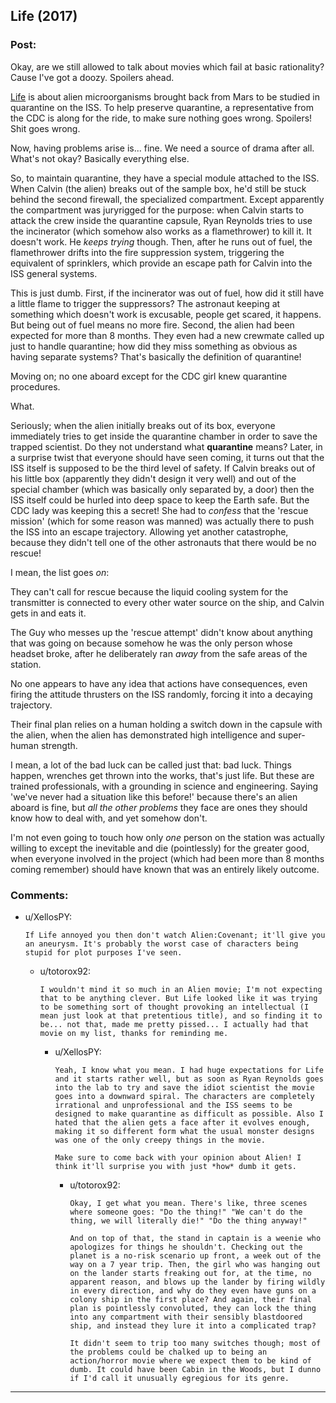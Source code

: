 ## Life (2017)

### Post:

Okay, are we still allowed to talk about movies which fail at basic rationality? Cause I've got a doozy. Spoilers ahead.

[Life](https://en.wikipedia.org/wiki/Life_(2017_film)) is about alien microorganisms brought back from Mars to be studied in quarantine on the ISS. To help preserve quarantine, a representative from the CDC is along for the ride, to make sure nothing goes wrong. Spoilers! Shit goes wrong.

Now, having problems arise is... fine. We need a source of drama after all. What's not okay? Basically everything else.

So, to maintain quarantine, they have a special module attached to the ISS. When Calvin (the alien) breaks out of the sample box, he'd still be stuck behind the second firewall, the specialized compartment. Except apparently the compartment was juryrigged for the purpose: when Calvin starts to attack the crew inside the quarantine capsule, Ryan Reynolds tries to use the incinerator (which somehow also works as a flamethrower) to kill it. It doesn't work. He *keeps trying* though. Then, after he runs out of fuel, the flamethrower drifts into the fire suppression system, triggering the equivalent of sprinklers, which provide an escape path for Calvin into the ISS general systems.

This is just dumb. First, if the incinerator was out of fuel, how did it still have a little flame to trigger the suppressors? The astronaut keeping at something which doesn't work is excusable, people get scared, it happens. But being out of fuel means no more fire. Second, the alien had been expected for more than 8 months. They even had a new crewmate called up just to handle quarantine; how did they miss something as obvious as having separate systems? That's basically the definition of quarantine!

Moving on; no one aboard except for the CDC girl knew quarantine procedures. 

What.

Seriously; when the alien initially breaks out of its box, everyone immediately tries to get inside the quarantine chamber in order to save the trapped scientist. Do they not understand what **quarantine** means? Later, in a surprise twist that everyone should have seen coming, it turns out that the ISS itself is supposed to be the third level of safety. If Calvin breaks out of his little box (apparently they didn't design it very well) and out of the special chamber (which was basically only separated by, a door) then the ISS itself could be hurled into deep space to keep the Earth safe. But the CDC lady was keeping this a secret! She had to *confess* that the 'rescue mission' (which for some reason was manned) was actually there to push the ISS into an escape trajectory. Allowing yet another catastrophe, because they didn't tell one of the other astronauts that there would be no rescue!

I mean, the list goes *on*:

They can't call for rescue because the liquid cooling system for the transmitter is connected to every other water source on the ship, and Calvin gets in and eats it.

The Guy who messes up the 'rescue attempt' didn't know about anything that was going on because somehow he was the only person whose headset broke, after he deliberately ran *away* from the safe areas of the station.

No one appears to have any idea that actions have consequences, even firing the attitude thrusters on the ISS randomly, forcing it into a decaying trajectory.

Their final plan relies on a human holding a switch down in the capsule with the alien, when the alien has demonstrated high intelligence and super-human strength.

I mean, a lot of the bad luck can be called just that: bad luck. Things happen, wrenches get thrown into the works, that's just life. But these are trained professionals, with a grounding in science and engineering. Saying 'we've never had a situation like this before!' because there's an alien aboard is fine, but *all the other problems* they face are ones they should know how to deal with, and yet somehow don't.

I'm not even going to touch how only *one* person on the station was actually willing to except the inevitable and die (pointlessly) for the greater good, when everyone involved in the project (which had been more than 8 months coming remember) should have known that was an entirely likely outcome.

### Comments:

- u/XellosPY:
  ```
  If Life annoyed you then don't watch Alien:Covenant; it'll give you an aneurysm. It's probably the worst case of characters being stupid for plot purposes I've seen.
  ```

  - u/totorox92:
    ```
    I wouldn't mind it so much in an Alien movie; I'm not expecting that to be anything clever. But Life looked like it was trying to be something sort of thought provoking an intellectual (I mean just look at that pretentious title), and so finding it to be... not that, made me pretty pissed... I actually had that movie on my list, thanks for reminding me.
    ```

    - u/XellosPY:
      ```
      Yeah, I know what you mean. I had huge expectations for Life and it starts rather well, but as soon as Ryan Reynolds goes into the lab to try and save the idiot scientist the movie goes into a downward spiral. The characters are completely irrational and unprofessional and the ISS seems to be designed to make quarantine as difficult as possible. Also I hated that the alien gets a face after it evolves enough, making it so different form what the usual monster designs was one of the only creepy things in the movie.

      Make sure to come back with your opinion about Alien! I think it'll surprise you with just *how* dumb it gets.
      ```

      - u/totorox92:
        ```
        Okay, I get what you mean. There's like, three scenes where someone goes: "Do the thing!" "We can't do the thing, we will literally die!" "Do the thing anyway!"

        And on top of that, the stand in captain is a weenie who apologizes for things he shouldn't. Checking out the planet is a no-risk scenario up front, a week out of the way on a 7 year trip. Then, the girl who was hanging out on the lander starts freaking out for, at the time, no apparent reason, and blows up the lander by firing wildly in every direction, and why do they even have guns on a colony ship in the first place? And again, their final plan is pointlessly convoluted, they can lock the thing into any compartment with their sensibly blastdoored ship, and instead they lure it into a complicated trap?

        It didn't seem to trip too many switches though; most of the problems could be chalked up to being an action/horror movie where we expect them to be kind of dumb. It could have been Cabin in the Woods, but I dunno if I'd call it unusually egregious for its genre.
        ```

---

